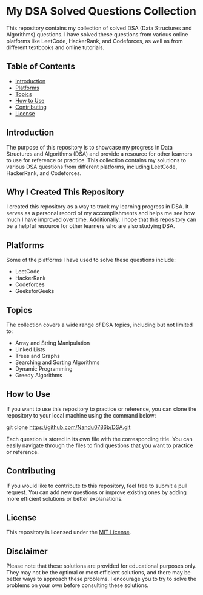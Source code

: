 # My DSA Solved Questions Collection

This repository contains my collection of solved DSA (Data Structures and Algorithms) questions. I have solved these questions from various online platforms like LeetCode, HackerRank, and Codeforces, as well as from different textbooks and online tutorials.

## Table of Contents

- [Introduction](#introduction)
- [Platforms](#platforms)
- [Topics](#topics)
- [How to Use](#how-to-use)
- [Contributing](#contributing)
- [License](#license)

## Introduction
The purpose of this repository is to showcase my progress in Data Structures and Algorithms (DSA) and provide a resource for other learners to use for reference or practice. This collection contains my solutions to various DSA questions from different platforms, including LeetCode, HackerRank, and Codeforces.

## Why I Created This Repository

I created this repository as a way to track my learning progress in DSA. It serves as a personal record of my accomplishments and helps me see how much I have improved over time. Additionally, I hope that this repository can be a helpful resource for other learners who are also studying DSA.
## Platforms

Some of the platforms I have used to solve these questions include:

- LeetCode
- HackerRank
- Codeforces
- GeeksforGeeks

## Topics

The collection covers a wide range of DSA topics, including but not limited to:

- Array and String Manipulation
- Linked Lists
- Trees and Graphs
- Searching and Sorting Algorithms
- Dynamic Programming
- Greedy Algorithms

## How to Use

If you want to use this repository to practice or reference, you can clone the repository to your local machine using the command below:

git clone https://github.com/Nandu0786b/DSA.git

Each question is stored in its own file with the corresponding title. You can easily navigate through the files to find questions that you want to practice or reference.

## Contributing

If you would like to contribute to this repository, feel free to submit a pull request. You can add new questions or improve existing ones by adding more efficient solutions or better explanations.

## License

This repository is licensed under the [MIT License](LICENSE).

## Disclaimer

Please note that these solutions are provided for educational purposes only. They may not be the optimal or most efficient solutions, and there may be better ways to approach these problems. I encourage you to try to solve the problems on your own before consulting these solutions.







